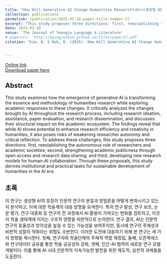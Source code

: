 ```yaml
---
title: "How Will Generative AI Change Humanities Research?<br>(생성형 AI는 인문학 연구를 어떻게 바꿀까?)"
collection: publications
permalink: /publication/2025-02-28-paper-title-number-27
excerpt: "This study proposes three directions: first, reestablishing the autonomous role of researchers and academic societies; second, strengthening academic publicness through open access and research data sharing; and third, developing new research models for human-AI collaboration."
date: 2025-02-28
venue: 'The Journal of Yeongju Language & Literature'
# paperurl: 'http://byungjunkim.github.io/files/paper17.pdf'
citation: "Kim, B. & Noh, D. (2025). How Will Generative AI Change Humanities Research?. <i>The Journal of Yeongju Language & Literature</i>, 59, 203–227. https://doi.org/10.30774/yjll.2025.2.59.203"


---
```

[Online link](https://doi.org/10.30774/yjll.2025.2.59.203)  
[Download paper here](http://byungjunkim.github.io/files/paper27.pdf)


## Abstract
This study examines how the emergence of generative AI is transforming the essence and methodology of humanities research while exploring academic responses to these changes. It critically analyzes the changes brought by AI throughout the research process, including research ideation, assistance, paper evaluation, and research dissemination, and discusses their structural impact on the academic ecosystem. The findings reveal that while AI shows potential to enhance research efficiency and creativity in humanities, it also poses risks of weakening researcher autonomy and critical reflection. To address these challenges, this study proposes three directions: first, reestablishing the autonomous role of researchers and academic societies; second, strengthening academic publicness through open access and research data sharing; and third, developing new research models for human-AI collaboration. Through these proposals, this study derives institutional and practical tasks for sustainable development of humanities in the AI era.

## 초록
이 연구는 생성형 AI의 등장이 인문학 연구의 본질과 방법론을 어떻게 변화시키고 있는지 분석하고, 이에 대한 학술계의 대응 방향을 모색한다. 특히 연구 발상, 연구 보조, 논문 평가, 연구 대중화 등 연구의 전 과정에서 AI 활용이 가져오는 변화를 검토하고, 이것이 학술 생태계에 미치는 구조적 영향을 비판적으로 논의한다. 연구 결과, AI는 인문학 연구의 효율성과 창의성을 높일 수 있는 가능성을 보여주지만, 동시에 연구의 주체성과 비판적 성찰의 약화라는 위험도 수반한다. 이러한 도전에 대응하기 위해 본 연구는 세 가지 방향을 제시한다. 첫째, 연구자와 학술단체의 주체적 역할 재정립, 둘째, 오픈액세스와 연구데이터 공유를 통한 학술 공공성의 강화, 셋째, 인간-AI 협력의 새로운 연구 모델 개발이다. 이를 통해 AI 시대 인문학의 지속가능한 발전을 위한 제도적, 실천적 과제들을 도출한다.